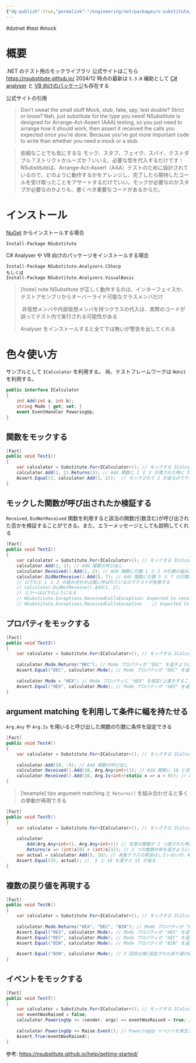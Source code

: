 ```yaml
---
{"dg-publish":true,"permalink":"/engineering/net/packages/n-substitute/","dgPassFrontmatter":true,"created":"2024-12-26T00:50:49.852+09:00"}
---
```


#dotnet #test #mock

# 概要
.NET のテスト用のモックライブラリ
公式サイトはこちら  https://nsubstitute.github.io/
2024/12 時点の最新は `5.3.0`
補助として [C# analyser](https://nsubstitute.github.io/help/nsubstitute-analysers/) と [VB 向けのパッケージ](https://nsubstitute.github.io/help/nsubstitute-analysers/)も存在する

公式サイトの引用
>Don’t sweat the small stuff
>Mock, stub, fake, spy, test double? Strict or loose? Nah, just substitute for the type you need!
>NSubstitute is designed for Arrange-Act-Assert (AAA) testing, so you just need to arrange how it should work, then assert it received the calls you expected once you're done. Because you've
>got more important code to write than whether you need a mock or a stub.

>些細なことでも気にするな
モック、スタブ、フェイク、スパイ、テストダブル？ストリクトかルーズか？いいえ、必要な型を代入するだけです！NSubstituteは、Arrange-Act-Assert（AAA）テストのために設計されているので、どのように動作するかをアレンジし、完了したら期待したコールを受け取ったことをアサートするだけでいい。モックが必要なのかスタブが必要なのかよりも、書くべき重要なコードがあるからだ。

# インストール
[NuGet](https://docs.microsoft.com/en-us/nuget/quickstart/use-a-package) からインストールする場合
```
Install-Package NSubstitute
```

C# Analyser や VB 向けのパッケージをインストールする場合
```
Install-Package NSubstitute.Analyzers.CSharp
もしくは
Install-Package NSubstitute.Analyzers.VisualBasic
```

> [!note] note
> NSubstitute が正しく動作するのは、インターフェイスか、テストアセンブリからオーバーライド可能なクラスメンバだけ
> 
>  非仮想メンバや内部仮想メンバを持つクラスの代入は、実際のコードが誤ってテスト内で実行される可能性がある
> 
> Analyser をインストールすると全てでは無いが警告を出してくれる
> 

# 色々使い方
サンプルとして `ICalculator` を利用する。
尚、テストフレームワークは `NUnit` を利用する。
```cs
public interface ICalculator  
{  
    int Add(int a, int b);  
    string Mode { get; set; }  
    event EventHandler PoweringUp;  
}
```

## 関数をモックする
```cs
[Fact]  
public void Test1()  
{  
    var calculator = Substitute.For<ICalculator>(); // モックする ICalculator を取得  
    calculator.Add(1, 2).Returns(3); // Add 関数に 1 と 2 が渡された時に 3 を返す  
    Assert.Equal(3, calculator.Add(1, 2));  // モックされて 3 が返るのでテストが成功する
}
```

## モックした関数が呼び出されたか検証する
`Received`, `DidNotReceived` 関数を利用すると該当の関数(引数含む)が呼び出された否かを検証することができる。また、エラーメッセージとしても説明してくれる

```cs
[Fact]  
public void Test2()  
{  
    var calculator = Substitute.For<ICalculator>(); // モックする ICalculator を取得  
    calculator.Add(1, 2); // Add 関数の呼び出し  
    calculator.Received().Add(1, 2); // Add 関数に引数 1 と 2 の引数の組み合わせで呼ばれたか検証する  
    calculator.DidNotReceive().Add(5, 7); // Add 関数に引数 5 と 7 の引数の組み合わせで呼ばれていないか検証する  
    // 以下だと 1 と 2 の組み合わせは既に呼ばれているのでテストが失敗する  
    // calculator.DidNotReceive().Add(1, 2);   
    // エラーは以下のようになる  
    // NSubstitute.Exceptions.ReceivedCallsException: Expected to receive no calls matching:  
    // NSubstitute.Exceptions.ReceivedCallsException    // Expected to receive no calls matching:    //  Add(1, 2)    // Actually received 1 matching call:    //  Add(1, 2)}

```


## プロパティをモックする
```cs
[Fact]  
public void Test3()  
{  
    var calculator = Substitute.For<ICalculator>(); // モックする ICalculator を取得  
  
    calculator.Mode.Returns("DEC"); // Mode プロパティが "DEC" を返すように設定  
    Assert.Equal("DEC", calculator.Mode); // Mode プロパティが "DEC" を返すか検証  
  
    calculator.Mode = "HEX"; // Mode プロパティに "HEX" を設定(上書きすることもできる)  
    Assert.Equal("HEX", calculator.Mode); // Mode プロパティが "HEX" を返すか検証  
}
```

## argument matching を利用して条件に幅を持たせる
`Arg.Any` や `Arg.Is` を用いると呼び出した関数の引数に条件を設定できる
```cs
[Fact]  
public void Test4()  
{  
    var calculator = Substitute.For<ICalculator>(); // モックする ICalculator を取得  
  
    calculator.Add(10, -5); // Add 関数の呼び出し  
    calculator.Received().Add(10, Arg.Any<int>()); // Add 関数に 10 と任意の整数が渡されたか検証  
    calculator.Received().Add(10, Arg.Is<int>(static x => x < 0)); // Add 関数に 10 と負の整数が渡されたか検証  
}
```

> [!example] tips
>  argument matching と `Returns()` を組み合わせると多くの挙動が再現できる

```cs
[Fact]  
public void Test5()  
{  
    var calculator = Substitute.For<ICalculator>(); // モックする ICalculator を取得  
  
    calculator  
       .Add(Arg.Any<int>(), Arg.Any<int>()) // 任意の整数が 2 つ渡された時に  
       .Returns(x => (int)x[0] + (int)x[1]); // 2 つの整数の和を返すように設定  
    var actual = calculator.Add(5, 10); // 具象クラスの実装はしていないが、Add 関数に 5 と 10 が渡された時に 15 が返る  
    Assert.Equal(15, actual); //  5 と 10 を渡すと 15 が返る  
}
```

## 複数の戻り値を再現する
```cs
[Fact]  
public void Test6()  
{  
    var calculator = Substitute.For<ICalculator>(); // モックする ICalculator を取得  
  
    calculator.Mode.Returns("HEX", "DEC", "BIN"); // Mode プロパティが "HEX"、"DEC"、"BIN" を返すように設定  
    Assert.Equal("HEX", calculator.Mode); // Mode プロパティが "HEX" を返すか検証  
    Assert.Equal("DEC", calculator.Mode); // Mode プロパティが "DEC" を返すか検証  
    Assert.Equal("BIN", calculator.Mode); // Mode プロパティが "BIN" を返すか検証  
  
    Assert.Equal("BIN", calculator.Mode); // 3 回目以降(設定された戻り値の個数より多い呼び出し)は最後の値が返る  
}
```

## イベントをモックする
```cs
[Fact]  
public void Test7()  
{  
    var calculator = Substitute.For<ICalculator>(); // モックする ICalculator を取得  
    var eventWasRaised = false;  
    calculator.PoweringUp += (sender, args) => eventWasRaised = true; // PoweringUp イベントが発生した時に eventWasRaised を true にする  
  
    calculator.PoweringUp += Raise.Event(); // PoweringUp イベントを発生させる (sender と eventArgs はデフォルト値)  
    Assert.True(eventWasRaised);  
}
```



参考:
https://nsubstitute.github.io/help/getting-started/